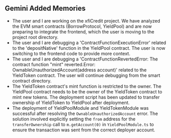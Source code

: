 ## Gemini Added Memories
- The user and I are working on the xfiCredit project. We have analyzed the EVM smart contracts (BorrowProtocol, YieldPool) and are now preparing to integrate the frontend, which the user is moving to the project root directory.
- The user and I are debugging a 'ContractFunctionExecutionError' related to the 'depositNative' function in the YieldPool contract. The user is now switching to the frontend code to provide more context.
- The user and I are debugging a 'ContractFunctionRevertedError: The contract function "mint" reverted.Error: OwnableUnauthorizedAccount(address account)' related to the YieldToken contract. The user will continue debugging from the smart contract directory.
- The YieldToken contract's mint function is restricted to the owner. The YieldPool contract needs to be the owner of the YieldToken contract to mint new tokens. The deployment script has been updated to transfer ownership of YieldToken to YieldPool after deployment.
- The deployment of YieldPoolModule and YieldTokenModule was successful after resolving the `OwnableUnauthorizedAccount` error. The solution involved explicitly setting the `from` address for the `transferOwnership` call to `m.getAccount(0)` in `YieldPoolModule.ts` to ensure the transaction was sent from the correct deployer account.